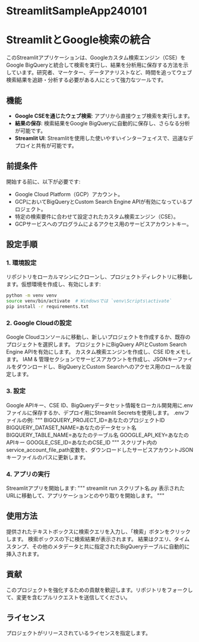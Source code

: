 # StreamlitSampleApp240101
# StreamlitとGoogle検索の統合

このStreamlitアプリケーションは、Googleカスタム検索エンジン（CSE）をGoogle BigQueryと統合して検索を実行し、結果を分析用に保存する方法を示しています。研究者、マーケター、データアナリストなど、時間を追ってウェブ検索結果を追跡・分析する必要がある人にとって強力なツールです。

## 機能

- **Google CSEを通じたウェブ検索**: アプリから直接ウェブ検索を実行します。
- **結果の保存**: 検索結果をGoogle BigQueryに自動的に保存し、さらなる分析が可能です。
- **Streamlit UI**: Streamlitを使用した使いやすいインターフェイスで、迅速なデプロイと共有が可能です。

## 前提条件

開始する前に、以下が必要です:
- Google Cloud Platform（GCP）アカウント。
- GCPにおいてBigQueryとCustom Search Engine APIが有効になっているプロジェクト。
- 特定の検索要件に合わせて設定されたカスタム検索エンジン（CSE）。
- GCPサービスへのプログラムによるアクセス用のサービスアカウントキー。

## 設定手順

### 1. 環境設定

リポジトリをローカルマシンにクローンし、プロジェクトディレクトリに移動します。仮想環境を作成し、有効にします:

```bash
python -m venv venv
source venv/bin/activate  # Windowsでは `venv\Scripts\activate`
pip install -r requirements.txt
```

### 2. Google Cloudの設定
Google Cloudコンソールに移動し、新しいプロジェクトを作成するか、既存のプロジェクトを選択します。
プロジェクトにBigQuery APIとCustom Search Engine APIを有効にします。
カスタム検索エンジンを作成し、CSE IDをメモします。
IAM & 管理セクションでサービスアカウントを作成し、JSONキーファイルをダウンロードし、BigQueryとCustom Searchへのアクセス用のロールを設定します。
### 3. 設定
Google APIキー、CSE ID、BigQueryデータセット情報をローカル開発用に.envファイルに保存するか、デプロイ用にStreamlit Secretsを使用します。
.envファイルの例:
"""
BIGQUERY_PROJECT_ID=あなたのプロジェクトID
BIGQUERY_DATASET_NAME=あなたのデータセット名
BIGQUERY_TABLE_NAME=あなたのテーブル名
GOOGLE_API_KEY=あなたのAPIキー
GOOGLE_CSE_ID=あなたのCSE_ID
"""
スクリプト内のservice_account_file_path変数を、ダウンロードしたサービスアカウントJSONキーファイルのパスに更新します。
### 4. アプリの実行
Streamlitアプリを開始します:
"""
streamlit run スクリプト名.py
表示されたURLに移動して、アプリケーションとのやり取りを開始します。
"""

## 使用方法
提供されたテキストボックスに検索クエリを入力し、「検索」ボタンをクリックします。
検索ボックスの下に検索結果が表示されます。
結果はクエリ、タイムスタンプ、その他のメタデータと共に指定されたBigQueryテーブルに自動的に挿入されます。
## 貢献
このプロジェクトを強化するための貢献を歓迎します。リポジトリをフォークして、変更を含むプルリクエストを送信してください。

## ライセンス
プロジェクトがリリースされているライセンスを指定します。
